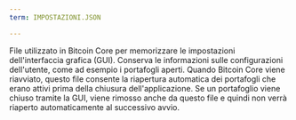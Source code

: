 ```yaml
---
term: IMPOSTAZIONI.JSON

---
```

File utilizzato in Bitcoin Core per memorizzare le impostazioni dell'interfaccia grafica (GUI). Conserva le informazioni sulle configurazioni dell'utente, come ad esempio i portafogli aperti. Quando Bitcoin Core viene riavviato, questo file consente la riapertura automatica dei portafogli che erano attivi prima della chiusura dell'applicazione. Se un portafoglio viene chiuso tramite la GUI, viene rimosso anche da questo file e quindi non verrà riaperto automaticamente al successivo avvio.
